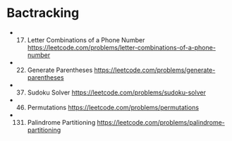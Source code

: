 # Bactracking

- 17. Letter Combinations of a Phone Number
      https://leetcode.com/problems/letter-combinations-of-a-phone-number
- 22. Generate Parentheses
      https://leetcode.com/problems/generate-parentheses
- 37. Sudoku Solver
      https://leetcode.com/problems/sudoku-solver
- 46. Permutations
      https://leetcode.com/problems/permutations
- 131. Palindrome Partitioning
       https://leetcode.com/problems/palindrome-partitioning
